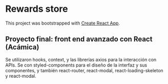 # Rewards store

This project was bootstrapped with [Create React App](https://github.com/facebook/create-react-app).

## Proyecto final: front end avanzado con React (Acámica) 

Se utilizaron hooks, context, y las librerías axios para la interacción con APIs. Se con styled-components para el diseño de la interfaz y sus componentes, y también react-router, react-modal, react-loading-skeleton y react-modal.